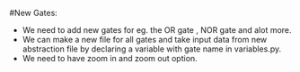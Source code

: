 #New Gates:
- We need to add new gates for eg. the OR gate , NOR gate and alot more.
- We can make a new file for all gates and take input data from new abstraction file by declaring a variable with gate name in variables.py.
- We need to have zoom in and zoom out option.
